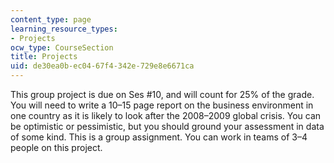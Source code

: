 ```yaml
---
content_type: page
learning_resource_types:
- Projects
ocw_type: CourseSection
title: Projects
uid: de30ea0b-ec04-67f4-342e-729e8e6671ca
---
```


This group project is due on Ses #10, and will count for 25% of the grade. You will need to write a 10–15 page report on the business environment in one country as it is likely to look after the 2008–2009 global crisis. You can be optimistic or pessimistic, but you should ground your assessment in data of some kind. This is a group assignment. You can work in teams of 3–4 people on this project.